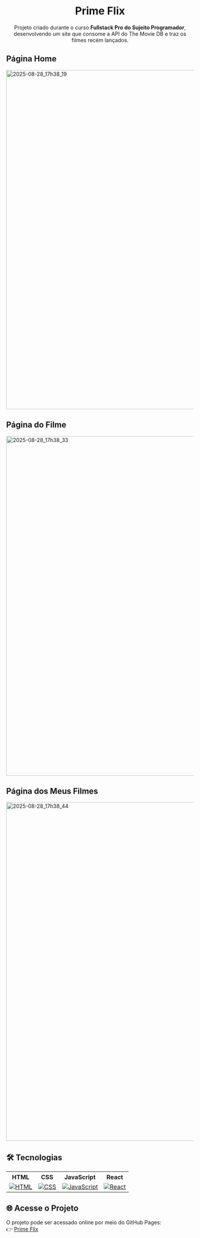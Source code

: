 <h1 align="center"> Prime Flix </h1>

<p align ="center">Projeto criado durante o curso <strong>Fullstack Pro do Sujeito Programador</strong>, desenvolvendo um site que consome a API do The Movie DB e traz os filmes recém lançados.</p>
<h2>Página Home</h2>
<img width="1903" height="911" alt="2025-08-28_17h38_19" src="https://github.com/user-attachments/assets/83410a9a-befb-4077-a5de-a7c2847e3519" />

<h2>Página do Filme</h2>
<img width="1904" height="912" alt="2025-08-28_17h38_33" src="https://github.com/user-attachments/assets/5599af35-5f45-4de4-aacc-9e372a5a9b6c" />

<h2>Página dos Meus Filmes</h2>
<img width="1918" height="910" alt="2025-08-28_17h38_44" src="https://github.com/user-attachments/assets/7d4defc3-ec1c-4cbc-8acb-08a24cc1b494" />

## 🛠 Tecnologias

<div align="center">
  <table>
    <tr>
      <th>HTML</th>
      <th>CSS</th>
      <th>JavaScript</th>
      <th>React</th>
    </tr>
    <tr>
      <td align="center"><a href="https://skillicons.dev"><img src="https://skillicons.dev/icons?i=html" alt="HTML"></a></td>
      <td align="center"><a href="https://skillicons.dev"><img src="https://skillicons.dev/icons?i=css" alt="CSS"></a></td>
      <td align="center"><a href="https://skillicons.dev"><img src="https://skillicons.dev/icons?i=javascript" alt="JavaScript"></a></td>
      <td align="center"><a href="https://skillicons.dev"><img src="https://skillicons.dev/icons?i=react" alt="React"></a></td>
    </tr>
  </table>
</div>

## 🌐 Acesse o Projeto
O projeto pode ser acessado online por meio do GitHub Pages: <br>
👉 [Prime Flix](https://joaocriminacio.github.io/PrimeFlix/)
